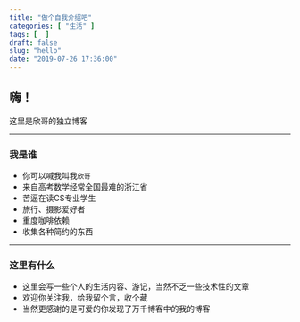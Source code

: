 ```yaml
---
title: "做个自我介绍吧"
categories: [ "生活" ]
tags: [  ]
draft: false
slug: "hello"
date: "2019-07-26 17:36:00"
---
```


## 嗨！

这里是欣哥的独立博客

----------

### 我是谁
 - 你可以喊我叫我`欣哥`
 - 来自高考数学经常全国最难的浙江省
 - 苦逼在读CS专业学生
 - 旅行、摄影爱好者
 - 重度咖啡依赖
 - 收集各种简约的东西
----------
### 这里有什么
 - 这里会写一些个人的生活内容、游记，当然不乏一些技术性的文章
 - 欢迎你关注我，给我留个言，收个藏
 - 当然更感谢的是可爱的你发现了万千博客中的我的博客